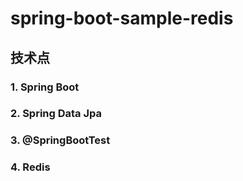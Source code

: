 # spring-boot-sample-redis
## 技术点
### 1. Spring Boot
### 2. Spring Data Jpa
### 3. @SpringBootTest
### 4. Redis
